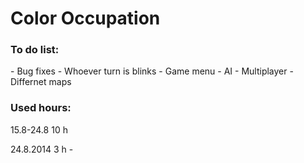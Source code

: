 Color Occupation
===============

<h3>To do list:</h3>
- Bug fixes
- Whoever turn is blinks
- Game menu
- AI
- Multiplayer
- Differnet maps


<h3>Used hours:</h3>
<p>15.8-24.8 10 h</p>
<p>24.8.2014 3 h - </p>
